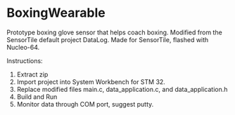 # BoxingWearable
Prototype boxing glove sensor that helps coach boxing. Modified from the SensorTile default project DataLog. Made for SensorTile, flashed with Nucleo-64.

Instructions:
1. Extract zip
2. Import project into System Workbench for STM 32.
3. Replace modified files main.c, data_application.c, and data_application.h
4. Build and Run
5. Monitor data through COM port, suggest putty.
